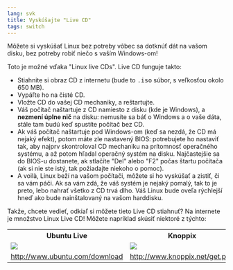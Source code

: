 ```yaml
---
lang: svk
title: Vyskúšajte "Live CD"
tags: switch
---
```


Môžete si vyskúšať Linux bez potreby vôbec sa dotknúť dát na vašom disku, bez potreby robiť niečo s vaším Windows-om!

Toto je možné vďaka "Linux live CDs". Live CD funguje takto:

<ul>

<li>Stiahnite si obraz CD z internetu (bude to <tt>.iso</tt> súbor, s veľkosťou okolo 650 MB). </li>

<li>Vypáľte ho na čisté CD.</li>

<li>Vložte CD do vašej CD mechaniky, a reštartujte.</li>

<li>Váš počítač naštartuje z CD namiesto z disku (kde je Windows), a <b>nezmení úplne nič</b> na disku: 
nemusíte sa báť o Windows a o vaše dáta, stále tam budú keď spustíte počítač bez CD.</li>

<li>Ak váš počítač naštartuje pod Windows-om (keď sa nezdá, že CD má nejaký efekt), potom máte zle nastavený BIOS: potrebujete ho nastaviť tak, aby najprv skontroloval CD mechaniku na prítomnosť operačného systému, a až potom hľadal operačný systém na disku. Najčastejšie sa do BIOS-u dostanete, ak stlačíte "Del" alebo "F2" počas štartu počítača (ak si nie ste istý, tak požiadajte niekoho o pomoc).</li>

<li>A voilà, Linux beží na vašom počítači, môžete si ho vyskúšať a zistiť, či sa vám páči. Ak sa vám zdá, že váš systém je nejaký pomalý, tak to je preto, lebo nahrať všetko z CD trvá dlho. Váš Linux bude oveľa rýchlejší hneď ako bude nainštalovaný na vašom harddisku.</li>

</ul>

Takže, chcete vedieť, odkiaľ si môžete tieto Live CD stiahnuť? Na internete je množstvo Linux Live CD! Môžete napríklad skúsiť niektoré z týchto:

<table cols="2">
<tr>
<th>Ubuntu Live</th>
<th>Knoppix</th>
</tr>

<tr>
<td><a href="Images/ubuntu.png"><img src="Images/ubuntu_thumbnail.png" /></a></td>
<td><a href="Images/knoppix.png"><img src="Images/knoppix_thumbnail.png" /></a></td>
</tr>

<tr>
<td><a 
href="http://www.ubuntu.com/download">http://www.ubuntu.com/download</a></td>
<td><a 
href="http://www.knoppix.net/get.php">http://www.knoppix.net/get.php</a></td>
</tr>

</table>

